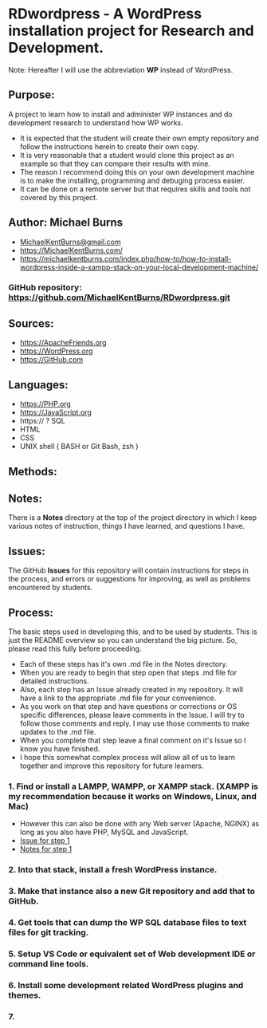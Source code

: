 # RDwordpress - A WordPress installation project for Research and Development.
Note: Hereafter I will use the abbreviation **WP** instead of WordPress. 

## Purpose:  
A project to learn how to install and administer WP instances and do  development research to understand how WP works.

* It is expected that the student will create their own empty repository and follow the instructions herein to create their own copy. 
* It is very reasonable that a student would clone this project as an example so that they can compare their results with mine. 
* The reason I recommend doing this on your own development machine is to make the installing, programming and debuging process easier.
* It can be done on a remote server but that requires skills and tools not covered by this project. 

## Author:  Michael Burns
- MichaelKentBurns@gmail.com  
- https://MichaelKentBurns.com/
- https://michaelkentburns.com/index.php/how-to/how-to-install-wordpress-inside-a-xampp-stack-on-your-local-development-machine/


### GitHub repository: https://github.com/MichaelKentBurns/RDwordpress.git

## Sources: 
  *  https://ApacheFriends.org 
  *  https://WordPress.org
  *  https://GitHub.com

## Languages:
* https://PHP.org
* https://JavaScript.org
* https:// ? SQL 
* HTML 
* CSS 
* UNIX shell ( BASH or Git Bash, zsh )

## Methods:

## Notes: 
There is a **Notes** directory at the top of the project directory in which I keep various notes of instruction, things I have learned, and questions I have.

## Issues: 
The GitHub **Issues** for this repository will contain instructions for steps in the process, and errors or suggestions for improving, as well as problems encountered by students.

## Process: 
The basic steps used in developing this, and to be used by students. 
This is just the README overview so you can understand the big picture.
So, please read this fully before proceeding.
- Each of these steps has it's own .md file in the Notes directory.  
- When you are ready to begin that step open that steps .md file for detailed instructions.  
- Also, each step has an Issue already created in my repository.
It will have a link to the appropriate .md file for your convenience. 
- As you work on that step and have questions or corrections or OS specific differences, please leave comments in the Issue.  I will try to follow those comments and reply.  I may use those comments to make updates to the .md file.
- When you complete that step leave a final comment on it's Issue so I know you have finished. 
- I hope this somewhat complex process will allow all of us to learn together and improve this repository for future learners. 

### 1. Find or install a LAMPP, WAMPP, or XAMPP stack.  (XAMPP is my recommendation because it works on Windows, Linux, and Mac)
- However this can also be done with any Web server (Apache, NGINX) as long as you also have PHP, MySQL and JavaScript.
- [Issue for step 1](https://github.com/MichaelKentBurns/RDwordpress/issues/1)
- [Notes for step 1](https://github.com/MichaelKentBurns/RDwordpress/blob/main/Notes/1_Find-or-install-XAMPP.md)

### 2. Into that stack, install a fresh WordPress instance.

### 3. Make that instance also a new Git repository and add that to GitHub.

### 4. Get tools that can dump the WP SQL database files to text files for git tracking.

### 5. Setup VS Code or equivalent set of Web development IDE or command line tools.

### 6. Install some development related WordPress plugins and themes.

### 7. 